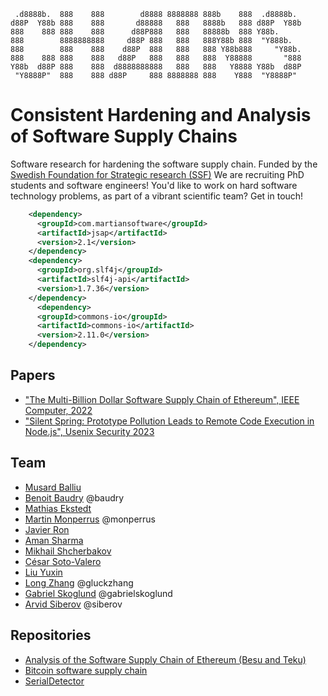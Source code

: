 ```
 .d8888b.  888    888        d8888 8888888 888b    888  .d8888b.  
d88P  Y88b 888    888       d88888   888   8888b   888 d88P  Y88b 
888    888 888    888      d88P888   888   88888b  888 Y88b.      
888        8888888888     d88P 888   888   888Y88b 888  "Y888b.   
888        888    888    d88P  888   888   888 Y88b888     "Y88b. 
888    888 888    888   d88P   888   888   888  Y88888       "888 
Y88b  d88P 888    888  d8888888888   888   888   Y8888 Y88b  d88P 
 "Y8888P"  888    888 d88P     888 8888888 888    Y888  "Y8888P"  
```

# Consistent Hardening and Analysis of Software Supply Chains

Software research for hardening the software supply chain. Funded by the [Swedish Foundation for Strategic research (SSF)](https://strategiska.se/pressmeddelande/de-fick-bidragen-i-future-software-systems/) We are recruiting PhD students and software engineers! You'd like to work on hard software technology problems, as part of a vibrant scientific team? Get in touch! 

```xml
    <dependency>
      <groupId>com.martiansoftware</groupId>
      <artifactId>jsap</artifactId>
      <version>2.1</version>
    </dependency>
    <dependency>
      <groupId>org.slf4j</groupId>
      <artifactId>slf4j-api</artifactId>
      <version>1.7.36</version>
    </dependency>
      <dependency>
      <groupId>commons-io</groupId>
      <artifactId>commons-io</artifactId>
      <version>2.11.0</version>
    </dependency>
```    


## Papers

- ["The Multi-Billion Dollar Software Supply Chain of Ethereum", IEEE Computer, 2022](http://arxiv.org/pdf/2202.07029)
- ["Silent Spring: Prototype Pollution Leads to Remote Code Execution in Node.js", Usenix Security 2023](https://arxiv.org/pdf/2207.11171)

## Team

- [Musard Balliu](https://people.kth.se/~musard/)
- [Benoit Baudry](https://softwarediversity.eu/) @baudry
- [Mathias Ekstedt](https://www.kth.se/profile/mekstedt/)
- [Martin Monperrus](https://www.monperrus.net/martin/) @monperrus
- [Javier Ron](https://www.kth.se/profile/javierro)
- [Aman Sharma](https://www.kth.se/profile/amansha)
- [Mikhail Shcherbakov](https://www.kth.se/profile/mshc)
- [César Soto-Valero](https://www.cesarsotovalero.net/)
- [Liu Yuxin](https://www.kth.se/profile/yuxinli)
- [Long Zhang](https://www.gluckzhang.com/) @gluckzhang
- [Gabriel Skoglund](https://www.kth.se/profile/gabsko) @gabrielskoglund
- [Arvid Siberov](https://siberov.se) @siberov

## Repositories

- [Analysis of the Software Supply Chain of Ethereum (Besu and Teku)](https://github.com/chains-project/ethereum-ssc)
- [Bitcoin software supply chain](https://github.com/chains-project/btc-supply-chain)
- [SerialDetector](https://github.com/yuske/SerialDetector)
